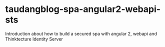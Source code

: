 # taudangblog-spa-angular2-webapi-sts
Introduction about how to build a secured spa with angular 2, webapi and Thinktecture Identity Server
